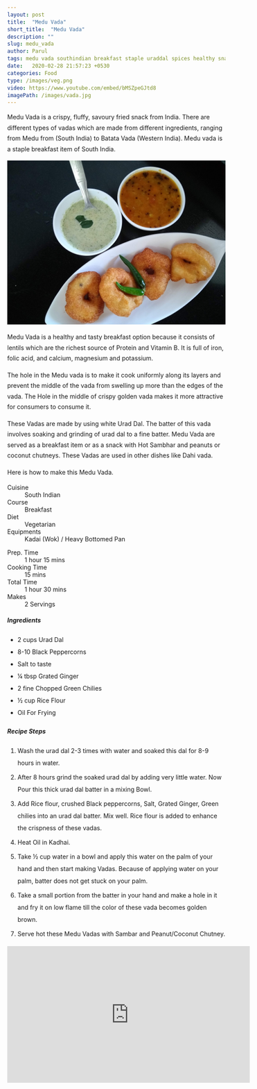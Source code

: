```yaml
---
layout: post
title:  "Medu Vada"
short_title:  "Medu Vada"
description: ""
slug: medu_vada
author: Parul
tags: medu vada southindian breakfast staple uraddal spices healthy snack idli sambhar chutney dosa crispy homemade foodyindianmom grated ginger blackpeppercons riceflour salt yummy tasty delicious staple breakfast foodie indianbreakfast southindiastreetfood tiffin lunchbox kidstiffin  eatrightindia healthyindia fitindia diet fitness indiatorismbreakfast 
date:   2020-02-28 21:57:23 +0530
categories: Food
type: /images/veg.png
video: https://www.youtube.com/embed/bMSZpeGJtd8
imagePath: /images/vada.jpg
---
```

<p class="text-justify" style="line-height: 175%;">
Medu Vada is a crispy, fluffy, savoury fried snack from India. There are different types of vadas which are made from different ingredients, ranging from Medu from (South India) to Batata Vada (Western India). Medu vada is a staple breakfast item of South India.
</p>

<div class="row">
    <div class="col-md-12"><img src="../images/vada.jpg" alt="" class="rounded img-fluid mb-2"></div>
</div>

<p class="text-justify" style="line-height: 175%;">
Medu Vada is a healthy and tasty breakfast option because it consists of lentils which are the richest source of Protein and Vitamin B. It is full of iron, folic acid, and calcium, magnesium and potassium.
</p>

<p class="text-justify" style="line-height: 175%;">
The hole in the Medu vada is to make it cook uniformly along its layers and prevent the middle of the vada from swelling up more than the edges of the vada. The Hole in the middle of crispy golden vada makes it more attractive for consumers to consume it.
</p>

<p class="text-justify" style="line-height: 175%;">
These Vadas are made by using white Urad Dal. The batter of this vada involves soaking and grinding of urad dal to a fine batter. Medu Vada are served as a breakfast item or as a snack with Hot Sambhar and peanuts or coconut chutneys. These Vadas are used in other dishes like Dahi vada.
</p>

<p class="text-justify" style="line-height: 175%;">
Here is how to make this Medu Vada.
</p>

<div class="row">
    <div class="col-md-6">
        <dl class="row">
            <dt class="col-sm-4">Cuisine</dt><dd class="col-sm-7">South Indian</dd>
            <dt class="col-sm-4">Course</dt><dd class="col-sm-7">Breakfast</dd>
            <dt class="col-sm-4">Diet</dt><dd class="col-sm-7">Vegetarian</dd>
            <dt class="col-sm-4">Equipments</dt><dd class="col-sm-7">Kadai (Wok) / Heavy Bottomed Pan</dd>
        </dl>
    </div>
    <div class="col-md-6">
        <dl class="row">
            <dt class="col-sm-5">Prep. Time</dt><dd class="col-sm-7">1 hour 15 mins</dd>
            <dt class="col-sm-5">Cooking Time</dt><dd class="col-sm-7">15 mins</dd>
            <dt class="col-sm-5">Total Time</dt><dd class="col-sm-7">1 hour 30 mins</dd>
            <dt class="col-sm-5">Makes</dt><dd class="col-sm-7">2 Servings</dd>
        </dl>
    </div>
</div>

<section>
    <div class="recipe-section-divider"></div>
    <div class="row" id="ingredients">
        <div class="col-md-12"><h5 class="font-weight-bold">Ingredients</h5></div>
    </div>
    <div class="row">
        <div class="col-md-12">            
            <ul style="line-height: 200%">
                <li>2 cups Urad Dal</li>
                <li>8-10 Black Peppercorns</li>
                <li>Salt to taste</li>
                <li>¼ tbsp Grated Ginger</li>
                <li>2 fine Chopped Green Chilies</li>
                <li>½ cup Rice Flour</li>
                <li>Oil For Frying</li>
            </ul>
        </div>
    </div>
</section>
<div class="recipe-section-divider"></div>
<div class="row" id="recipe">
        <div class="col-md-12"><h5 class="font-weight-bold">Recipe Steps</h5></div>
    </div>
<div class="row">
    <div class="col-md-12">
        <ol class="text-justify" style="line-height: 200%">
            <li style="margin-bottom:5px;">Wash the urad dal 2-3 times with water and soaked this dal for 8-9 hours in water.</li>
            <li style="margin-bottom:5px;">After 8 hours grind the soaked urad dal by adding very little water. Now Pour this thick urad dal batter in a mixing Bowl.</li>
            <li style="margin-bottom:5px;">Add Rice flour, crushed Black peppercorns, Salt, Grated Ginger, Green chilies into an urad dal batter. Mix well. Rice flour is added to enhance the crispness of these vadas.</li>
            <li style="margin-bottom:5px;">Heat Oil in Kadhai.</li>
            <li style="margin-bottom:5px;">Take ½ cup water in a bowl and apply this water on the palm of your hand and then start making Vadas. Because of applying water on your palm, batter does not get stuck on your palm.</li>
            <li style="margin-bottom:5px;">Take a small portion from the batter in your hand and make a hole in it and fry it on low flame till the color of these vada becomes golden brown.</li>
            <li style="margin-bottom:5px;">Serve hot these Medu Vadas with Sambar and Peanut/Coconut Chutney.</li>
        </ol>
    </div>
</div>
<div class="row" id="video">
    <div class="col-md-12">
        <div class="embed-responsive embed-responsive-16by9">
            <iframe width="560" height="315" src="https://www.youtube.com/embed/bMSZpeGJtd8" frameborder="0" allow="accelerometer; autoplay; encrypted-media; gyroscope; picture-in-picture" allowfullscreen></iframe>
        </div>
    </div>
</div>
<br>